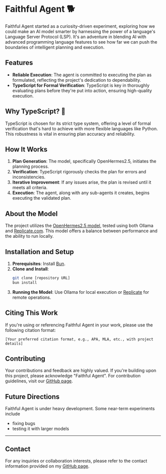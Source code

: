 # Faithful Agent 🐕

Faithful Agent started as a curiosity-driven experiment, exploring how we could
make an AI model smarter by harnessing the power of a language's Language Server
Protocol (LSP). It's an adventure in blending AI with advanced programming
language features to see how far we can push the boundaries of intelligent
planning and execution.

## Features

- **Reliable Execution**: The agent is committed to executing the plan as
  formulated, reflecting the project's dedication to dependability.
- **TypeScript for Formal Verification**: TypeScript is key in thoroughly
  evaluating plans before they're put into action, ensuring high-quality
  execution.

## Why TypeScript? 🤔

TypeScript is chosen for its strict type system, offering a level of formal
verification that's hard to achieve with more flexible languages like Python.
This robustness is vital in ensuring plan accuracy and reliability.

## How It Works

1. **Plan Generation**: The model, specifically OpenHermes2.5, initiates the
   planning process.
2. **Verification**: TypeScript rigorously checks the plan for errors and
   inconsistencies.
3. **Iterative Improvement**: If any issues arise, the plan is revised until it
   meets all criteria.
4. **Execution**: The agent, along with any sub-agents it creates, begins
   executing the validated plan.

## About the Model

The project utilizes the
[OpenHermes2.5 model](https://huggingface.co/teknium/OpenHermes-2.5-Mistral-7B),
tested using both Ollama and [Replicate.com](https://replicate.com). This model
offers a balance between performance and the ability to run locally.

## Installation and Setup

1. **Prerequisites**: Install [Bun](https://bun.sh).
2. **Clone and Install**:
   ```bash
   git clone [repository URL]
   bun install
   ```
3. **Running the Model**: Use Ollama for local execution or
   [Replicate](https://replicate.com) for remote operations.

## Citing This Work

If you're using or referencing Faithful Agent in your work, please use the
following citation format:

```
[Your preferred citation format, e.g., APA, MLA, etc., with project details]
```

## Contributing

Your contributions and feedback are highly valued. If you're building upon this
project, please acknowledge "Faithful Agent". For contribution guidelines, visit
our [GitHub page](https://github.com/salamanderxing).

## Future Directions

Faithful Agent is under heavy development. Some near-term experiments include

- fixing bugs
- testing it with larger models

---

## Contact

For any inquiries or collaboration interests, please refer to the contact
information provided on my [GitHub page](https://github.com/salamanderxing).
